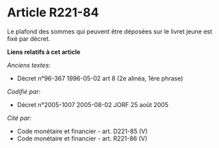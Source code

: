 # Article R221-84

Le plafond des sommes qui peuvent être déposées sur le livret jeune est fixé par décret.

**Liens relatifs à cet article**

_Anciens textes_:

  - Décret n°96-367 1996-05-02 art 8 (2e alinéa, 1ère phrase)

_Codifié par_:

  - Décret n°2005-1007 2005-08-02 JORF 25 août 2005

_Cité par_:

  - Code monétaire et financier - art. D221-85 (V)
  - Code monétaire et financier - art. R221-86 (V)
